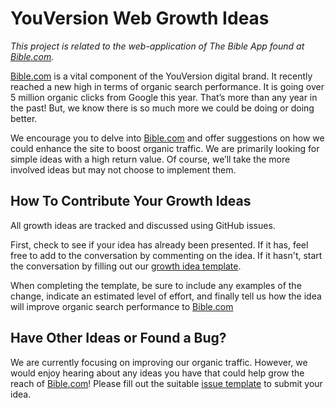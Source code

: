 # YouVersion Web Growth Ideas

_This project is related to the web-application of The Bible App found at [Bible.com](https://www.bible.com)._

[Bible.com](https://www.bible.com) is a vital component of the YouVersion digital brand. It recently reached a new high in terms of organic search performance. It is going over 5 million organic clicks from Google this year. That’s more than any year in the past! But, we know there is so much more we could be doing or doing better.

We encourage you to delve into [Bible.com](https://www.bible.com) and offer suggestions on how we could enhance the site to boost organic traffic. We are primarily looking for simple ideas with a high return value. Of course, we’ll take the more involved ideas but may not choose to implement them.

## How To Contribute Your Growth Ideas

All growth ideas are tracked and discussed using GitHub issues.

First, check to see if your idea has already been presented. If it has, feel free to add to the conversation by commenting on the idea. If it hasn't, start the conversation by filling out our [growth idea template](#TODO).

When completing the template, be sure to include any examples of the change, indicate an estimated level of effort, and finally tell us how the idea will improve organic search performance to [Bible.com](https://www.bible.com)

## Have Other Ideas or Found a Bug?

We are currently focusing on improving our organic traffic. However, we would enjoy hearing about any ideas you have that could help grow the reach of [Bible.com](https://www.bible.com)! Please fill out the suitable [issue template](https://github.com/lifechurch/youversion-web-growth-ideas/issues/new/choose) to submit your idea.
